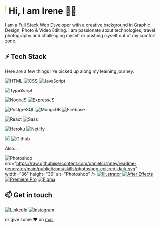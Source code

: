 # <img src="https://raw.githubusercontent.com/ABSphreak/ABSphreak/master/gifs/Hi.gif" height="32px" width="5px"> Hi, I am Irene 👩‍💻

I am a Full Stack Web Developer with a creative background in Graphic Design, Photo & Video Editing. I am passionate about technologies, travel photography and challenging myself or pushing myself out of my comfort zone.


## ⚡ Tech Stack

Here are a few things I've picked up along my learning journey.

 ![HTML](https://img.shields.io/badge/HTML5-E34F26?style=for-the-badge&logo=html5&logoColor=white) ![CSS](https://img.shields.io/badge/CSS-239120?&style=for-the-badge&logo=css3&logoColor=white) ![JavaScript](https://img.shields.io/badge/JavaScript-F7DF1E?style=for-the-badge&logo=javascript&logoColor=black)

 ![TypeScript](https://img.shields.io/badge/TypeScript-007ACC?style=for-the-badge&logo=typescript&logoColor=white) 
  
![NodeJS](https://img.shields.io/badge/Node.js-43853D?style=for-the-badge&logo=node.js&logoColor=white)  ![ExpressJS](https://img.shields.io/badge/Express.js-404D59?style=for-the-badge) 

 ![PostgreSQL](https://img.shields.io/badge/postgreSQL-4169E1?style=for-the-badge&logo=postgresql&logoColor=white)  ![MongoDB](https://img.shields.io/badge/MongoDB-4EA94B?style=for-the-badge&logo=mongodb&logoColor=white) ![Firebase](https://img.shields.io/badge/Firebase-FFCA28?style=for-the-badge&logo=firebase&logoColor=black) 
 
  ![React](https://img.shields.io/badge/React-61DAFB?style=for-the-badge&logo=react&logoColor=black) 
  ![Sass](https://img.shields.io/badge/Sass-CC6699?style=for-the-badge&logo=sass&logoColor=white) 

  ![Heroku](https://img.shields.io/badge/Heroku-430098?style=for-the-badge&logo=heroku&logoColor=white) 
  ![Netlify](https://img.shields.io/badge/Netlify-00C7B7?style=for-the-badge&logo=netlify&logoColor=black) 
  


 ![](https://img.shields.io/badge/git%20-%23F05033.svg?&style=for-the-badge&logo=git&logoColor=white)  ![Github](https://img.shields.io/badge/github%20-%23121011.svg?&style=for-the-badge&logo=github&logoColor=white) 



Also...

![Photoshop](https://img.shields.io/badge/Photoshop-#31A8FF?style=for-the-badge&logo=photoshop&logoColor=black) src="https://raw.githubusercontent.com/danielcranney/readme-generator/main/public/icons/skills/photoshop-colored-dark.svg" width="36" height="36" alt="Photoshop" /></a>
<a href="adobe.com/uk/products/illustrator.html" target="_blank" rel="noreferrer"><img src="https://raw.githubusercontent.com/danielcranney/readme-generator/main/public/icons/skills/illustrator-colored-dark.svg" width="36" height="36" alt="Illustrator" /></a>
<a href="https://www.adobe.com/uk/products/aftereffects.html" target="_blank" rel="noreferrer"><img src="https://raw.githubusercontent.com/danielcranney/readme-generator/main/public/icons/skills/aftereffects-colored-dark.svg" width="36" height="36" alt="After Effects" /></a>
<a href="https://www.adobe.com/uk/products/premiere.html" target="_blank" rel="noreferrer"><img src="https://raw.githubusercontent.com/danielcranney/readme-generator/main/public/icons/skills/premierepro-colored-dark.svg" width="36" height="36" alt="Premiere Pro" /></a>
<a href="https://www.figma.com/" target="_blank" rel="noreferrer"><img src="https://raw.githubusercontent.com/danielcranney/readme-generator/main/public/icons/skills/figma-colored.svg" width="36" height="36" alt="Figma" /></a>
 

## 📫 Get in touch
[![LinkedIn](https://img.shields.io/badge/LinkedIn-0077B5?style=for-the-badge&logo=linkedin&logoColor=white)](https://www.linkedin.com/in/irenegarciamerino/) 
[![Instagram](https://img.shields.io/badge/Instagram-E4405F?style=for-the-badge&logo=instagram&logoColor=white)](https://www.instagram.com/irenemerino_photo/) 


 or give some ♥ on [mail](mailto:iregmerino@gmail.com) . 
